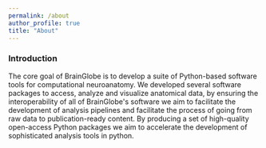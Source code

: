```yaml
---
permalink: /about
author_profile: true
title: "About"
---
```


### Introduction
The core goal of BrainGlobe is to develop a suite of Python-based software tools for computational neuroanatomy. We developed several software packages to access, analyze and visualize anatomical data, by ensuring the interoperability of all of BrainGlobe's software we aim to facilitate the development of analysis pipelines and facilitate the process of going from raw data to publication-ready content. By producing a set of high-quality open-access Python packages we aim to accelerate the development of sophisticated analysis tools in python.
